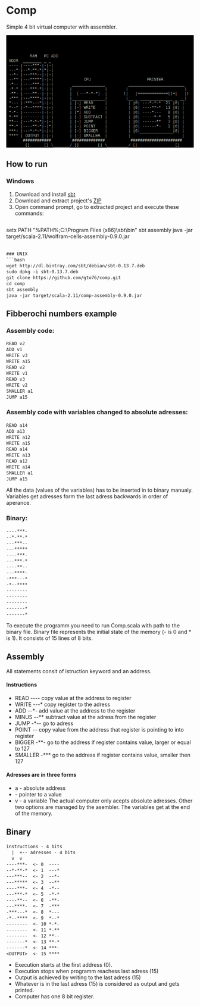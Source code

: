 Comp
====

Simple 4 bit virtual computer with assembler.

![screenshot](doc/screenshot.png)

How to run
----------

### Windows

1. Download and install [sbt](https://dl.bintray.com/sbt/native-packages/sbt/0.13.7/sbt-0.13.7.msi)
2. Download and extract project's [ZIP](https://github.com/gto76/comp/archive/master.zip)
3. Open command prompt, go to extracted project and execute these commands:

>```bat
setx PATH "%PATH%;C:\Program Files (x86)\sbt\bin"
sbt assembly
java -jar target/scala-2.11/wolfram-cells-assembly-0.9.0.jar 
```

### UNIX
```bash
wget http://dl.bintray.com/sbt/debian/sbt-0.13.7.deb
sudo dpkg -i sbt-0.13.7.deb
git clone https://github.com/gto76/comp.git
cd comp
sbt assembly
java -jar target/scala-2.11/comp-assembly-0.9.0.jar
```

Fibberochi numbers example
--------------------------

### Assembly code:
```
READ v2
ADD v1
WRITE v3
WRITE a15
READ v2
WRITE v1
READ v3
WRITE v2
SMALLER a1
JUMP a15
```

### Assembly code with variables changed to absolute adresses:
```
READ a14 
ADD a13
WRITE a12
WRITE a15
READ a14
WRITE a13
READ a12
WRITE a14
SMALLER a1
JUMP a15
```

All the data (values of the variables) has to be inserted in to binary manualy. Variables get adresses form the last adress backwards in order of aperance.

### Binary:
```
----***-
--*-**-*
---***--
---*****
----***-
---***-*
----**--
---****-
-***---*
-*--****
--------
--------
--------
-------*
-------*
```

To execute the programm you need to run Comp.scala with path to the binary file. Binary file represents the initial state of the memory (- is 0 and * is 1). It consists of 15 lines of 8 bits.

Assembly
--------
All statements consit of istruction keyword and an address. 

#### Instructions
* READ 		---- copy value at the address to register
* WRITE 	---* copy register to the adress
* ADD		--*- add value at the address to the register
* MINUS 	--** subtract value at the adress from the register 
* JUMP 		-*-- go to adress
* POINT 	-*-* copy value from the address that register is pointing to into register
* BIGGER	-**- go to the address if register contains value, larger or equal to 127
* SMALLER	-*** go to the address if register contains value, smaller then 127

#### Adresses are in three forms
* a<number>  -  absolute address 
* <number>   -  pointer to a value 
* v<number>  -  a variable
The actual computer only acepts absolute adresses. Other two options are managed by the asembler. The variables get at the end of the memory.


Binary
------

```
instructions - 4 bits
  |  +-- adresses - 4 bits
  v  v
----***-  <- 0  ----
--*-**-*  <- 1  ---*
---***--  <- 2  --*-
---*****  <- 3  --**
----***-  <- 4  -*--
---***-*  <- 5  -*-*
----**--  <- 6  -**-
---****-  <- 7  -***
-***---*  <- 8  *---
-*--****  <- 9  *--*
--------  <- 10 *-*-
--------  <- 11 *-**
--------  <- 12 **--
-------*  <- 13 **-*
-------*  <- 14 ***-
<OUTPUT>  <- 15 ****
```

* Execution starts at the first address (0). 
* Execution stops when programm reachess last adress (15)
* Output is achieved by writing to the last adress (15)
* Whatever is in the last adress (15) is considered as output and gets printed.
* Computer has one 8 bit register.




